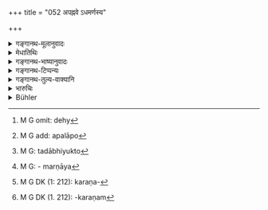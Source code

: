 +++
title = "052 अपह्नवे ऽधमर्णस्य"

+++

<details><summary>गङ्गानथ-मूलानुवादः</summary>

On denial by the debtor, when asked in court to pay the debt, the complainant shall produce a witness, or adduce (other) evidence.—(52)
</details>

<details><summary>मेधातिथिः</summary>

[^१९६]:
     M G: karaṇaṃ

यदा राज्ञा प्राड्विवाकेन वा **संसदि** व्यवहाराधिकरणादिदेशे "देह्य्[^१९७] उत्तमर्णाय धनम्" इति **उक्तस्यापह्नवो** ऽपलापः[^१९८] अधर्मेण भवति, तद्**आभियोक्ता**[^१९९] धनस्य प्रयोक्तोत्तमर्णो[^२००] **दिशेद् देशं** साक्षिणं प्रमाणभूतं निर्दिशेत् । **अन्यद् वा कारणं** लेख्यादि । **देश**शब्देन लक्षणया धनप्रयोगप्रदेशवर्तिनां साक्षिणाम् उपादानात्, **कारण**शब्दः[^२०१] सामान्यशब्दो ऽपि गोबलीवर्दवत् साक्षिव्यतिरिक्तं लेख्यादिकारणम्[^२०२] आचष्टे । ततश् च पाठान्तरम् "कारणं वा समुद्दिशेत्" इति । अस्याप्य् अयम् एवार्थः । 


[^२०२]:
     M G DK (1. 212): -karaṇam


[^२०१]:
     M G DK (1: 212): karaṇa-


[^२००]:
     M G: - marṇāya


[^१९९]:
     M G: tadābhiyukto


[^१९८]:
     M G add: apalāpo


[^१९७]:
     M G omit: dehy

अथ वायम् अन्यः पाठः "अभियुक्तो दिशेद् देशम्" इति । अयं वार्थः । यत्राधमर्णो देहीत्य् उक्तः प्रतिजानीते "सत्यम् एव धनं प्रतिदत्तं तु तत्" इति,[^२०३] यद् असाव् अभियोक्तासीत् स एवाभियुक्तः संवृतः । स चाभियुक्तः संदिशेद् देशम्- "कस्मिन् देशे त्वया मे पर्तिदत्तम्" । कालं च निर्दिशेत्, देशग्रहणस्य प्रदर्शनार्थत्वात् । **कारणं**[^२०४] **वा समुद्दिशेत्** । "अस्ति भो[^२०५] किं कारणं[^२०६] तव प्रतिपादने तत् समुद्दिश" इत्य् एवम् ब्रूयात् । अथ वा दिशेद् देश्यम्- यत् तस्मिन् काले नार्हं साक्ष्यादिप्रदर्शनं[^२०७] कारणं[^२०८] वेति । वाशब्दः चशद्बस्य स्थाने ॥ ८.५२ ॥
</details>

<details><summary>गङ्गानथ-भाष्यानुवादः</summary>

When, in a court of justice, the debtor is asked by the King or the judge to repay the debt to (lie creditor,—if this is followed by ‘*denial*’ or evasion by him,—then the ‘*complainant*,’—*i e*., the lender of the money, the creditor—shall ‘*produce a witness*’ who would prove his case ,—‘*or adduce other evidence*’—in the shape of a document, etc.

The term ‘*deśa*’ (lit. *place*) indicates the man present at the place (where the money was lent); and though the term ‘*kāraṇa*,’ ‘evidence,’ stands for all forms of evidence, and as such includes the *witness* also, yet here it should be taken as standing for ‘evidence other than witnesses,’ according to the maxim of ‘the cow and the bull’ (‘*Go-balīvarda*’ where the term ‘go,’ being applicable to both the cow and the hull, is taken to mean the *cow* only); so that the phrase ‘shall adduce evidence’ must mean ‘shall adduce *other forms* of evidence.’

Or, the reading may be ‘*abhiyukto diśeddeśam*,’ and the meaning of this would be as follows:—The debtor, on being asked to pay, answers the claim by saying ‘it is true that I borrowed the money from him, but I paid it hack’; and when this happens, the man who was the *complainant* becomes the *defendant*, and on being thus made the defendant, he should
*question the debtor regarding the place*— at what place did you repay
the debt’?—as also regarding the *time*,—the mention of ‘*place*’ being only by way of illustration;—‘*or he shall adduce other evidence*’ ‘(of non-payment)’; *i.e*., he should say ‘I have got other means of proving my claim’; or it may mean that ‘if he is unable to produce the witness he should show why ho is so unable’; and in this case the particle ‘*vā*,’ ‘or,’ should be taken to mean ‘*ca*,’ ‘and.’—(52)
</details>

<details><summary>गङ्गानथ-टिप्पन्यः</summary>

‘*Deśam*’—There is no difference in the meaning assigned to the word by Medhātithi and Kullūka,—both taking it in the sense of ‘witness’; the meaning ‘place’, attributed to Medhātithi, is however found in Nandana In his interpretation of Medhātithi, Buhler has been misled by the explanation that Medhātithi has provided by another reading. (See
*Translation*).

This verse is quoted in *Kṛtyakalpataru* (24b), which adds the following explanation:—When on being questioned in court by the king or the judge, the debtor denies all transaction with the creditor, then the latter who

is the plaintiff, should name the witnesses and cite other proofs in the form of written documents and so forth:—and in *Vīramitrodaya* (Vyavahāra, 29b), which explains ‘*deśam*’ as ‘witness’, expounding it as ‘*diṣati artham yathādṛṣṭam*’ and quotes Medhātithi’s explanation on ‘*karaṇam*’ also, which it explains as ‘other proofs’; it remarks that Medhātithi reads ‘*kāraṇam vā samuddishet*.’
</details>

<details><summary>गङ्गानथ-तुल्य-वाक्यानि</summary>

*Bṛhaspati* (11.62).—(See under 51.)

*Kātyāyana* (Vivādaratnākara, p. 67).—‘The debtor shall be openly
arrested and kept in restraint before the assembly of the people, until he repays the dues, in accordance with the custom of the country.’
</details>

<details><summary>भारुचिः</summary>

इदानीम् अर्थिप्रत्यर्थिनोर् व्यवहरतोः सामान्ये जयपराजयकारणम् उपदिश्यते । गृहीतार्थ्**आपह्नवे** **ऽधमर्णस्य** कदा **देहीत्य् उक्तस्य** प्रयोक्त्रा प्राड्विवाकेन वा **संसदि** व्यवहारस्थाने न स्वैरकथासु, **अभियोक्ता** प्रयोक्ता **दिशेद्** दानाधिकरण**देशम्** । अत्र च देशग्रहणं सामर्थ्यात् साक्ष्युपलक्षणार्थम् । एवं चार्थग्र[हणकाले विद्य्]अमानान् द्रष्टॄन् ब्रूयाद् इति यावत् । अतश् चैतद् एव । यस्माद् आह **करणम् वा समुद्धिशेत्** पत्रसंज्ञं व्यवहारस्थान एव । अतश् च गम्यते देशग्रहणं करणोप[लक्षणार्थम् इति] । गृहीतार्थप्रतिपादकम् इत्य्, अस्याप्य् अयम् एवार्थः पाठान्तरस्य । अथ वा **अपह्नवे ऽधमर्णस्य** व्याजेन **देहीत्य् उक्तस्य संसदि** प्रयोक्त्रा दत्तं [मया इत्य् उक्ते], इदानीम् **अभियुक्तओ दिशेद् देशम्** । देसग्रहणं च निदर्शनार्थत्वात् कालार्थम् अपि द्रष्टव्यम्, "कस्मिन् देशे काले त्वया मम प्रतिदत्त्ं धनम्" इति । **करणं** [**वा समुद्दिशेत्**] अग्रे प्रतिपादककरणं भवतो धनप्रतिपादने । अथ वा **अभियुक्तो देशेद् देश्यम्** इति **देश्यं** देष्टव्यम् । यथा गृहीतं कथयेत् । अन्यद् उभयत्र समानम् ॥ ८.५२ ॥
</details>

<details><summary>Bühler</summary>

052	On the denial (of a debt) by a debtor who has been required in court to pay it, the complainant must call (a witness) who was present (when the loan was made), or adduce other evidence.
</details>
